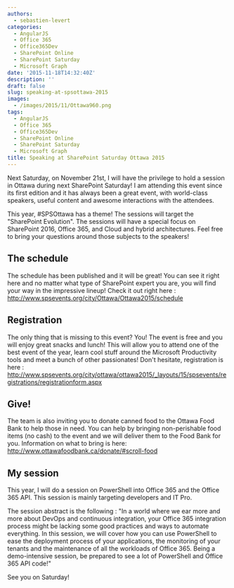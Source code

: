 ```yaml
---
authors:
  - sebastien-levert
categories:
  - AngularJS
  - Office 365
  - Office365Dev
  - SharePoint Online
  - SharePoint Saturday
  - Microsoft Graph
date: '2015-11-18T14:32:40Z'
description: ''
draft: false
slug: speaking-at-spsottawa-2015
images:
  - /images/2015/11/Ottawa960.png
tags:
  - AngularJS
  - Office 365
  - Office365Dev
  - SharePoint Online
  - SharePoint Saturday
  - Microsoft Graph
title: Speaking at SharePoint Saturday Ottawa 2015
---
```


Next Saturday, on November 21st, I will have the privilege to hold a session in Ottawa during next SharePoint Saturday!
I am attending this event since its first edition and it has always been a great event, with world-class speakers,
useful content and awesome interactions with the attendees.

This year, #SPSOttawa has a theme! The sessions will target the "SharePoint Evolution". The sessions will have a special
focus on SharePoint 2016, Office 365, and Cloud and hybrid architectures. Feel free to bring your questions around those
subjects to the speakers!

## The schedule

The schedule has been published and it will be great! You can see it right here and no matter what type of SharePoint
expert you are, you will find your way in the impressive lineup! Check it out right here :
http://www.spsevents.org/city/Ottawa/Ottawa2015/schedule

## Registration

The only thing that is missing to this event? You! The event is free and you will enjoy great snacks and lunch! This
will allow you to attend one of the best event of the year, learn cool stuff around the Microsoft Productivity tools and
meet a bunch of other passionates! Don't hesitate, registration is here :
http://www.spsevents.org/city/ottawa/ottawa2015/_layouts/15/spsevents/registrations/registrationform.aspx

## Give!

The team is also inviting you to donate canned food to the Ottawa Food Bank to help those in need. You can help by
bringing non-perishable food items (no cash) to the event and we will deliver them to the Food Bank for you. Information
on what to bring is here: http://www.ottawafoodbank.ca/donate/#scroll-food

## My session

This year, I will do a session on PowerShell into Office 365 and the Office 365 API. This session is mainly targeting
developers and IT Pro.

The session abstract is the following : "In a world where we ear more and more about DevOps and continuous integration,
your Office 365 integration process might be lacking some good practices and ways to automate everything. In this
session, we will cover how you can use PowerShell to ease the deployment process of your applications, the monitoring of
your tenants and the maintenance of all the workloads of Office 365. Being a demo-intensive session, be prepared to see
a lot of PowerShell and Office 365 API code!"

See you on Saturday!
